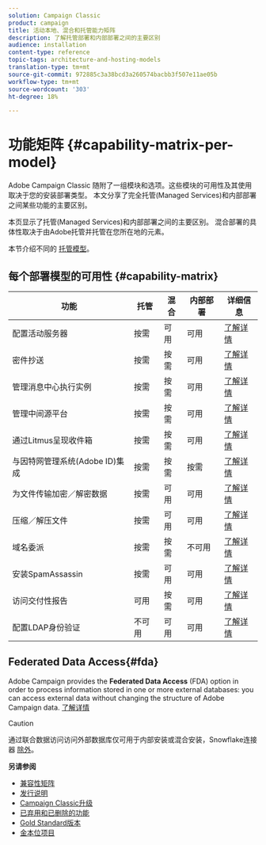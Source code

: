 ```yaml
---
solution: Campaign Classic
product: campaign
title: 活动本地、混合和托管能力矩阵
description: 了解托管部署和内部部署之间的主要区别
audience: installation
content-type: reference
topic-tags: architecture-and-hosting-models
translation-type: tm+mt
source-git-commit: 972885c3a38bcd3a260574bacbb3f507e11ae05b
workflow-type: tm+mt
source-wordcount: '303'
ht-degree: 18%

---
```



# 功能矩阵 {#capability-matrix-per-model}

Adobe Campaign Classic 随附了一组模块和选项。这些模块的可用性及其使用取决于您的安装部署类型。 本文分享了完全托管(Managed Services)和内部部署之间某些功能的主要区别。

本页显示了托管(Managed Services)和内部部署之间的主要区别。 混合部署的具体性取决于由Adobe托管并托管在您所在地的元素。

本节介绍不同的 [托管模型](../../installation/using/hosting-models.md)。

## 每个部署模型的可用性 {#capability-matrix}

| 功能 | 托管 | 混合 | 内部部署 | 详细信息 |
|-----------------------------------------------|------------------|-----------|---------------|-----------------------------------------------------------------------------------------------------------------------------------------------------------------------------------------------------------------------|
| 配置活动服务器 | 按需 | 可用 | 可用 | [了解详情](../../installation/using/the-server-configuration-file.md) |
| 密件抄送 | 按需 | 按需 | 可用 | [了解详情](../../installation/using/email-archiving.md) |
| 管理消息中心执行实例 | 按需 | 按需 | 可用 | [了解详情](../../message-center/using/about-transactional-messaging.md) |
| 管理中间源平台 | 按需 | 按需 | 可用 | [了解详情](../../installation/using/mid-sourcing-server.md) |
| 通过Litmus呈现收件箱 | 按需 | 按需 | 可用 | [了解详情](../../delivery/using/inbox-rendering.md) |
| 与因特网管理系统(Adobe ID)集成 | 按需 | 按需 | 按需 | [了解详情](../../integrations/using/about-adobe-id.md) |
| 为文件传输加密／解密数据 | 按需 | 可用 | 可用 | [了解详情](../../workflow/using/importing-data.md#unzipping-or-decrypting-a-file-before-processing) |
| 压缩／解压文件 | 按需 | 可用 | 可用 | [了解详情](../../workflow/using/importing-data.md#unzipping-or-decrypting-a-file-before-processing) |
| 域名委派 | 按需 | 按需 | 不可用 | [了解详情](https://helpx.adobe.com/cn/campaign/kb/domain-name-delegation.html) |
| 安装SpamAssassin | 按需 | 可用 | 可用 | [了解详情](../../delivery/using/spamassassin.md) |
| 访问交付性报告 | 可用 | 按需 | 可用 | [了解详情](../../delivery/using/monitoring-deliverability.md) |
| 配置LDAP身份验证 | 不可用 | 可用 | 可用 | [了解详情](../../installation/using/connecting-through-ldap.md) |


## Federated Data Access{#fda}

Adobe Campaign provides the **Federated Data Access** (FDA) option in order to process information stored in one or more external databases: you can access external data without changing the structure of Adobe Campaign data. [了解详情](../../installation/using/about-fda.md)

>[!CAUTION]
>
>通过联合数据访问访问外部数据库仅可用于内部安装或混合安装，Snowflake连接器 [除外](../../installation/using/configure-fda-snowflake.md)。


**另请参阅**

* [兼容性矩阵](../../rn/using/compatibility-matrix.md)
* [发行说明](../../rn/using/latest-release.md)
* [Campaign Classic升级](../../rn/using/rn-overview.md)
* [已弃用和已删除的功能](../../rn/using/deprecated-features.md)
* [Gold Standard版本](../../rn/using/gold-standard.md)
* [金本位项目](https://helpx.adobe.com/cn/campaign/kb/gold-standard.html)
